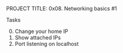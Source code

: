 PROJECT TITLE: 0x08. Networking basics #1

Tasks

0. Change your home IP
1. Show attached IPs
2. Port listening on localhost
